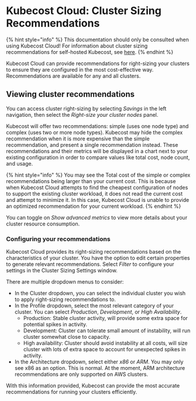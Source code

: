 # Kubecost Cloud: Cluster Sizing Recommendations

{% hint style="info" %}
This documentation should only be consulted when using Kubecost Cloud! For information about cluster sizing recommendations for self-hosted Kubecost, see [here](/using-kubecost/navigating-the-kubecost-ui/savings/cluster-right-sizing-recommendations.md).
{% endhint %}

Kubecost Cloud can provide recommendations for right-sizing your clusters to ensure they are configured in the most cost-effective way. Recommendations are available for any and all clusters.

## Viewing cluster recommendations

You can access cluster right-sizing by selecting *Savings* in the left navigation, then select the *Right-size your cluster nodes* panel.

Kubecost will offer two recommendations: simple (uses one node type) and complex (uses two or more node types). Kubecost may hide the complex recommendation when it is more expensive than the simple recommendation, and present a single recommendation instead. These recommendations and their metrics will be displayed in a chart next to your existing configuration in order to compare values like total cost, node count, and usage.

{% hint style="info" %}
You may see the Total cost of the simple or complex recommendations being larger than your current cost. This is because when Kubecost Cloud attempts to find the cheapest configuration of nodes to support the existing cluster workload, it does not read the current cost and attempt to minimize it. In this case, Kubecost Cloud is unable to provide an optimized recommendation for your current workload.
{% endhint %}

You can toggle on _Show advanced metrics_ to view more details about your cluster resource consumption.

### Configuring your recommendations

Kubecost Cloud provides its right-sizing recommendations based on the characteristics of your cluster. You have the option to edit certain properties to generate relevant recommendations. Select _Filter_ to configure your settings in the Cluster Sizing Settings window.

There are multiple dropdown menus to consider:
* In the Cluster dropdown, you can select the individual cluster you wish to apply right-sizing recommendations to.
* In the Profile dropdown, select the most relevant category of your cluster. You can select _Production_, _Development_, or _High Availability_.
  * Production: Stable cluster activity, will provide some extra space for potential spikes in activity.
  * Development: Cluster can tolerate small amount of instability, will run cluster somewhat close to capacity.
  * High availability: Cluster should avoid instability at all costs, will size cluster with lots of extra space to account for unexpected spikes in activity.
* In the Architecture dropdown, select either _x86_ or _ARM_. You may only see x86 as an option. This is normal. At the moment, ARM architecture recommendations are only supported on AWS clusters.

With this information provided, Kubecost can provide the most accurate recommendations for running your clusters efficiently.
